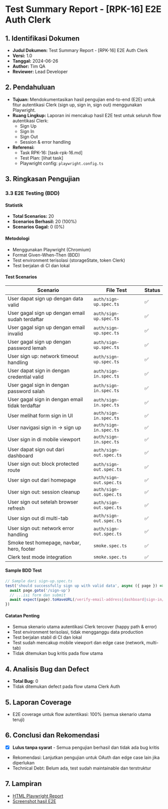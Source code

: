 # Test Summary Report - [RPK-16] E2E Auth Clerk

## 1. Identifikasi Dokumen

- **Judul Dokumen:** Test Summary Report - [RPK-16] E2E Auth Clerk
- **Versi:** 1.0
- **Tanggal:** 2024-06-26
- **Author:** Tim QA
- **Reviewer:** Lead Developer

## 2. Pendahuluan

- **Tujuan:**
  Mendokumentasikan hasil pengujian end-to-end (E2E) untuk fitur autentikasi Clerk (sign up, sign in, sign out) menggunakan Playwright.
- **Ruang Lingkup:**
  Laporan ini mencakup hasil E2E test untuk seluruh flow autentikasi Clerk:
  - Sign Up
  - Sign In
  - Sign Out
  - Session & error handling
- **Referensi:**
  - Task RPK-16: [task-rpk-16.md]
  - Test Plan: [lihat task]
  - Playwright config: `playwright.config.ts`

## 3. Ringkasan Pengujian

### 3.3 E2E Testing (BDD)

#### Statistik

- **Total Scenarios:** 20
- **Scenarios Berhasil:** 20 (100%)
- **Scenarios Gagal:** 0 (0%)

#### Metodologi

- Menggunakan Playwright (Chromium)
- Format Given-When-Then (BDD)
- Test environment terisolasi (storageState, token Clerk)
- Test berjalan di CI dan lokal

#### Test Scenarios

| Scenario                                        | File Test               | Status |
| ----------------------------------------------- | ----------------------- | ------ |
| User dapat sign up dengan data valid            | `auth/sign-up.spec.ts`  | ✅     |
| User gagal sign up dengan email sudah terdaftar | `auth/sign-up.spec.ts`  | ✅     |
| User gagal sign up dengan email invalid         | `auth/sign-up.spec.ts`  | ✅     |
| User gagal sign up dengan password lemah        | `auth/sign-up.spec.ts`  | ✅     |
| User sign up: network timeout handling          | `auth/sign-up.spec.ts`  | ✅     |
| User dapat sign in dengan credential valid      | `auth/sign-in.spec.ts`  | ✅     |
| User gagal sign in dengan password salah        | `auth/sign-in.spec.ts`  | ✅     |
| User gagal sign in dengan email tidak terdaftar | `auth/sign-in.spec.ts`  | ✅     |
| User melihat form sign in UI                    | `auth/sign-in.spec.ts`  | ✅     |
| User navigasi sign in → sign up                 | `auth/sign-in.spec.ts`  | ✅     |
| User sign in di mobile viewport                 | `auth/sign-in.spec.ts`  | ✅     |
| User dapat sign out dari dashboard              | `auth/sign-out.spec.ts` | ✅     |
| User sign out: block protected route            | `auth/sign-out.spec.ts` | ✅     |
| User sign out dari homepage                     | `auth/sign-out.spec.ts` | ✅     |
| User sign out: session cleanup                  | `auth/sign-out.spec.ts` | ✅     |
| User sign out setelah browser refresh           | `auth/sign-out.spec.ts` | ✅     |
| User sign out di multi-tab                      | `auth/sign-out.spec.ts` | ✅     |
| User sign out: network error handling           | `auth/sign-out.spec.ts` | ✅     |
| Smoke test homepage, navbar, hero, footer       | `smoke.spec.ts`         | ✅     |
| Clerk test mode integration                     | `smoke.spec.ts`         | ✅     |

#### Sample BDD Test

```typescript
// Sample dari sign-up.spec.ts
test('should successfully sign up with valid data', async ({ page }) => {
  await page.goto('/sign-up')
  // ...isi form dan submit
  await expect(page).toHaveURL(/verify-email-address|dashboard|sign-in/)
})
```

#### Catatan Penting

- Semua skenario utama autentikasi Clerk tercover (happy path & error)
- Test environment terisolasi, tidak mengganggu data production
- Test berjalan stabil di CI dan lokal
- Test sudah mencakup mobile viewport dan edge case (network, multi-tab)
- Tidak ditemukan bug kritis pada flow utama

## 4. Analisis Bug dan Defect

- **Total Bug:** 0
- Tidak ditemukan defect pada flow utama Clerk Auth

## 5. Laporan Coverage

- E2E coverage untuk flow autentikasi: 100% (semua skenario utama teruji)

## 6. Conclusi dan Rekomendasi

- [x] **Lulus tanpa syarat** - Semua pengujian berhasil dan tidak ada bug kritis
- Rekomendasi: Lanjutkan pengujian untuk OAuth dan edge case lain jika diperlukan
- Technical Debt: Belum ada, test sudah maintainable dan terstruktur

## 7. Lampiran

- [HTML Playwright Report](services/playwright-report/index.html)
- [Screenshot hasil E2E](services/test-results/)
